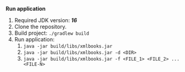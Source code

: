 **Run application**
1. Required JDK version: ***16***
2. Clone the repository.
3. Build project: `./gradlew build`
4. Run application: 
   1) `java -jar build/libs/xmlbooks.jar`
   2) `java -jar build/libs/xmlbooks.jar -d <DIR>`
   3) `java -jar build/libs/xmlbooks.jar -f <FILE_1> <FILE_2> ... <FILE-N>`